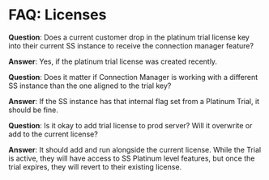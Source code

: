 [title]: #	(Licenses)
[tags]: #	(faq,license,trial,key,ss)
[priority]: #	(604)
# FAQ: Licenses

**Question**: Does a current customer drop in the platinum trial license key into their current SS instance to receive the connection manager feature?

**Answer**: Yes, if the platinum trial license was created recently.


**Question**: Does it matter if Connection Manager is working with a different SS instance than the one aligned to the trial key?

**Answer**: If the SS instance has that internal flag set from a Platinum Trial, it should be fine.


**Question**: Is it okay to add trial license to prod server? Will it overwrite or add to the current license?

**Answer**: It should add and run alongside the current license. While the Trial is active, they will have access to SS Platinum level features, but once the trial expires, they will revert to their existing license.